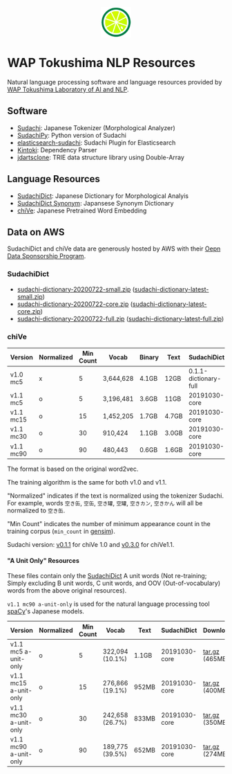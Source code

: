 <p align="center"><img width="70" src="./Sudachi.png" alt="Sudachi logo"></p>

# WAP Tokushima NLP Resources

Natural language processing software and language resources provided by [WAP Tokushima Laboratory of AI and NLP](https://www.worksap.co.jp/about/csr/nlp/).


## Software

- [Sudachi](https://github.com/WorksApplications/Sudachi): Japanese Tokenizer (Morphological Analyzer)
- [SudachiPy](https://github.com/WorksApplications/SudachiPy): Python version of Sudachi
- [elasticsearch-sudachi](https://github.com/WorksApplications/elasticsearch-sudachi): Sudachi Plugin for Elasticsearch
- [Kintoki](https://github.com/WorksApplications/kintoki): Dependency Parser
- [jdartsclone](https://github.com/WorksApplications/jdartsclone): TRIE data structure library using Double-Array


## Language Resources

- [SudachiDict](https://github.com/WorksApplications/SudachiDict): Japanese Dictionary for Morphological Analyis
- [SudachiDict Synonym](https://github.com/WorksApplications/SudachiDict/blob/develop/docs/synonyms.md): Japansese Synonym Dictionary
- [chiVe](https://github.com/WorksApplications/chiVe): Japanese Pretrained Word Embedding


## Data on AWS

SudachiDict and chiVe data are generously hosted by AWS with their [Oepn Data Sponsorship Program](https://aws.amazon.com/opendata/).

### SudachiDict

- [sudachi-dictionary-20200722-small.zip](https://sudachi.s3-ap-northeast-1.amazonaws.com/sudachidict/sudachi-dictionary-20200722-small.zip) ([sudachi-dictionary-latest-small.zip](https://sudachi.s3-ap-northeast-1.amazonaws.com/sudachidict/sudachi-dictionary-latest-small.zip))
- [sudachi-dictionary-20200722-core.zip](https://sudachi.s3-ap-northeast-1.amazonaws.com/sudachidict/sudachi-dictionary-20200722-core.zip) ([sudachi-dictionary-latest-core.zip](https://sudachi.s3-ap-northeast-1.amazonaws.com/sudachidict/sudachi-dictionary-latest-core.zip))
- [sudachi-dictionary-20200722-full.zip](https://sudachi.s3-ap-northeast-1.amazonaws.com/sudachidict/sudachi-dictionary-20200722-full.zip) ([sudachi-dictionary-latest-full.zip](https://sudachi.s3-ap-northeast-1.amazonaws.com/sudachidict/sudachi-dictionary-latest-full.zip))

### chiVe

|Version     | Normalized | Min Count | Vocab      | Binary | Text |SudachiDict            | Download |
|----------|-----|------|---------|-----|--------|---------------------|--------|
|v1.0 mc5  |x    |5     |3,644,628|4.1GB|12GB    |0.1.1-dictionary-full| [tar.gz](https://sudachi.s3-ap-northeast-1.amazonaws.com/chive/chive-1.0-mc5-20190314.tar.gz) (4.9GB) |
|v1.1 mc5 |o    |5     |3,196,481|3.6GB|11GB    |20191030-core        | [tar.gz](https://sudachi.s3-ap-northeast-1.amazonaws.com/chive/chive-1.1-mc5-20200318.tar.gz) (4.4GB) |
|v1.1 mc15|o    |15    |1,452,205|1.7GB|4.7GB   |20191030-core        | [tar.gz](https://sudachi.s3-ap-northeast-1.amazonaws.com/chive/chive-1.1-mc15-20200318.tar.gz) (2.0GB) |
|v1.1 mc30|o    |30    |910,424  |1.1GB|3.0GB   |20191030-core        | [tar.gz](https://sudachi.s3-ap-northeast-1.amazonaws.com/chive/chive-1.1-mc30-20200318.tar.gz) (1.3GB) |
|v1.1 mc90|o    |90    |480,443  |0.6GB|1.6GB   |20191030-core        | [tar.gz](https://sudachi.s3-ap-northeast-1.amazonaws.com/chive/chive-1.1-mc90-20200318.tar.gz) (0.7GB) |

The format is based on the original word2vec.

The training algorithm is the same for both v1.0 and v1.1.

"Normalized" indicates if the text is normalized using the tokenizer Sudachi. For example, words `空き缶`, `空缶`, `空き罐`, `空罐`, `空きカン`, `空きかん` will all be normalized to `空き缶`.

"Min Count" indicates the number of minimum appearance count in the training corpus (`min_count` in [gensim](https://radimrehurek.com/gensim/models/word2vec.html)).

Sudachi version: [v0.1.1](https://github.com/WorksApplications/Sudachi/releases/tag/v0.1.1) for chiVe 1.0 and [v0.3.0](https://github.com/WorksApplications/Sudachi/releases/tag/v0.3.0) for chiVe1.1.


#### "A Unit Only" Resources

These files contain only the [SudachiDict](https://github.com/WorksApplications/SudachiDict) A unit words (Not re-training; Simply excluding B unit words, C unit words, and OOV (Out-of-vocabulary) words from the above original resources).

`v1.1 mc90 a-unit-only` is used for the natural language processing tool [spaCy](https://github.com/explosion/spaCy/)'s Japanese models.


| Version               | Normalized  | Min Count | Vocab           | Text  | SudachiDict   | Download                                                                                                                                                                            |
|-----------------------|-------------|-----------|-----------------|-------|---------------|-------------------------------------------------------------------------------------------------------------------------------------------------------------------------------------|
| v1.1 mc5 a-unit-only  | o           |         5 | 322,094 (10.1%) | 1.1GB | 20191030-core | [tar.gz](https://sudachi.s3-ap-northeast-1.amazonaws.com/chive/chive-1.1-mc5-20200318-a-unit-only.tar.gz) (465MB)   |
| v1.1 mc15 a-unit-only | o           |        15 | 276,866 (19.1%) | 952MB | 20191030-core | [tar.gz](https://sudachi.s3-ap-northeast-1.amazonaws.com/chive/chive-1.1-mc15-20200318-a-unit-only.tar.gz) (400MB) |
| v1.1 mc30 a-unit-only | o           |        30 | 242,658 (26.7%) | 833MB | 20191030-core | [tar.gz](https://sudachi.s3-ap-northeast-1.amazonaws.com/chive/chive-1.1-mc30-20200318-a-unit-only.tar.gz) (350MB) |
| v1.1 mc90 a-unit-only | o           |        90 | 189,775 (39.5%) | 652MB | 20191030-core | [tar.gz](https://sudachi.s3-ap-northeast-1.amazonaws.com/chive/chive-1.1-mc90-20200318-a-unit-only.tar.gz) (274MB) |
